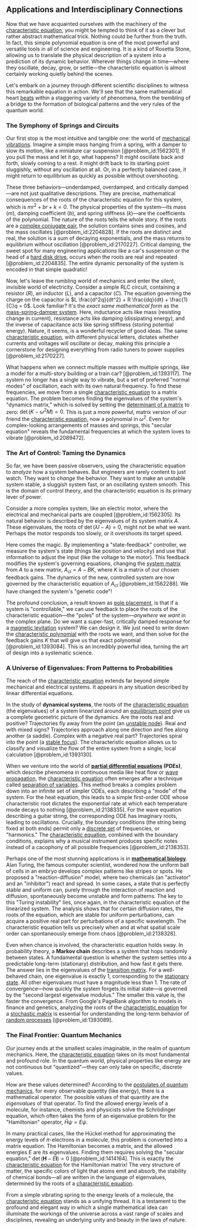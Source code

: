 ## Applications and Interdisciplinary Connections

Now that we have acquainted ourselves with the machinery of the [characteristic equation](@article_id:148563), you might be tempted to think of it as a clever but rather abstract mathematical trick. Nothing could be further from the truth. In fact, this simple polynomial equation is one of the most powerful and versatile tools in all of science and engineering. It is a kind of Rosetta Stone, allowing us to translate the physical description of a system into a prediction of its dynamic behavior. Wherever things change in time—where they oscillate, decay, grow, or settle—the characteristic equation is almost certainly working quietly behind the scenes.

Let's embark on a journey through different scientific disciplines to witness this remarkable equation in action. We'll see that the same mathematical heart [beats](@article_id:191434) within a staggering variety of phenomena, from the trembling of a bridge to the formation of biological patterns and the very rules of the quantum world.

### The Symphony of Springs and Circuits

Our first stop is the most intuitive and tangible one: the world of [mechanical vibrations](@article_id:166926). Imagine a simple mass hanging from a spring, with a damper to slow its motion, like a miniature car suspension [@problem_id:1562301]. If you pull the mass and let it go, what happens? It might oscillate back and forth, slowly coming to a rest. It might drift back to its starting point sluggishly, without any oscillation at all. Or, in a perfectly balanced case, it might return to equilibrium as quickly as possible without overshooting.

These three behaviors—underdamped, overdamped, and critically damped—are not just qualitative descriptions. They are precise, mathematical consequences of the roots of the characteristic equation for this system, which is $m r^2 + b r + k = 0$. The physical properties of the system—its mass ($m$), damping coefficient ($b$), and spring stiffness ($k$)—are the coefficients of the polynomial. The nature of the roots tells the whole story. If the roots are a [complex conjugate pair](@article_id:149645), the solution contains sines and cosines, and the mass oscillates [@problem_id:2204828]. If the roots are distinct and real, the solution is a sum of decaying exponentials, and the mass returns to equilibrium without oscillation [@problem_id:2170227]. Critical damping, the sweet spot for many engineering applications like a car's suspension or the head of a [hard disk drive](@article_id:263067), occurs when the roots are real and repeated [@problem_id:2204835]. The entire dynamic personality of the system is encoded in that simple quadratic!

Now, let's leave the rumbling world of mechanics and enter the silent, invisible world of electricity. Consider a simple RLC circuit, containing a resistor ($R$), an inductor ($L$), and a capacitor ($C$). The equation governing the charge on the capacitor is $L \frac{d^2q}{dt^2} + R \frac{dq}{dt} + \frac{1}{C}q = 0$. Look familiar? It's the *exact same mathematical form* as the [mass-spring-damper system](@article_id:263869). Here, inductance acts like mass (resisting change in current), resistance acts like damping (dissipating energy), and the inverse of capacitance acts like spring stiffness (storing potential energy). Nature, it seems, is a wonderful recycler of good ideas. The same [characteristic equation](@article_id:148563), with different physical letters, dictates whether currents and voltages will oscillate or decay, making this principle a cornerstone for designing everything from radio tuners to power supplies [@problem_id:2170227].

What happens when we connect multiple masses with multiple springs, like a model for a multi-story building or a train car? [@problem_id:1393117]. The system no longer has a single way to vibrate, but a set of preferred "normal modes" of oscillation, each with its own natural frequency. To find these frequencies, we move from a single [characteristic equation](@article_id:148563) to a matrix equation. The problem becomes finding the eigenvalues of the system's "dynamics matrix," which is solved by setting the [determinant of a matrix](@article_id:147704) to zero: $\det(K - \omega^2 M) = 0$. This is just a more powerful, matrix version of our friend the [characteristic equation](@article_id:148563), now a polynomial in $\omega^2$. Even for complex-looking arrangements of masses and springs, this "secular equation" reveals the fundamental frequencies at which the system loves to vibrate [@problem_id:2089472].

### The Art of Control: Taming the Dynamics

So far, we have been passive observers, using the characteristic equation to *analyze* how a system behaves. But engineers are rarely content to just watch. They want to *change* the behavior. They want to make an unstable system stable, a sluggish system fast, or an oscillating system smooth. This is the domain of control theory, and the characteristic equation is its primary lever of power.

Consider a more complex system, like an electric motor, where the electrical and mechanical parts are coupled [@problem_id:1562305]. Its natural behavior is described by the eigenvalues of its system matrix $A$. These eigenvalues, the roots of $\det(\lambda I - A) = 0$, might not be what we want. Perhaps the motor responds too slowly, or it overshoots its target speed.

Here comes the magic. By implementing a "state-feedback" controller, we measure the system's state (things like position and velocity) and use that information to adjust the input (like the voltage to the motor). This feedback modifies the system's governing equations, changing the [system matrix](@article_id:171736) from $A$ to a new matrix, $A_{cl} = A - BK$, where $K$ is a matrix of our chosen feedback gains. The dynamics of the new, controlled system are now governed by the characteristic equation of $A_{cl}$ [@problem_id:1562288]. We have changed the system's "genetic code"!

The profound conclusion, a result known as [pole placement](@article_id:155029), is that if a system is "controllable," we can use feedback to place the roots of the characteristic equation—the "poles" of the system—*anywhere we want* in the complex plane. Do we want a super-fast, critically damped response for a [magnetic levitation](@article_id:275277) system? We can design it. We just need to write down the [characteristic polynomial](@article_id:150415) with the roots we want, and then solve for the feedback gains $K$ that will give us that exact polynomial [@problem_id:1393084]. This is an incredibly powerful idea, turning the art of design into a systematic science.

### A Universe of Eigenvalues: From Patterns to Probabilities

The reach of the [characteristic equation](@article_id:148563) extends far beyond simple mechanical and electrical systems. It appears in any situation described by linear differential equations.

In the study of **dynamical systems**, the roots of the [characteristic equation](@article_id:148563) (the eigenvalues) of a system linearized around an [equilibrium point](@article_id:272211) give us a complete geometric picture of the dynamics. Are the roots real and positive? Trajectories fly away from the point (an [unstable node](@article_id:270482)). Real and with mixed signs? Trajectories approach along one direction and flee along another (a saddle). Complex with a negative real part? Trajectories spiral into the point (a [stable focus](@article_id:273746)). The characteristic equation allows us to classify and visualize the flow of the entire system from a single, local calculation [@problem_id:1393130].

When we venture into the world of **[partial differential equations](@article_id:142640) (PDEs)**, which describe phenomena in continuous media like heat flow or [wave propagation](@article_id:143569), the [characteristic equation](@article_id:148563) often emerges after a technique called [separation of variables](@article_id:148222). This method breaks a complex problem down into an infinite set of simpler ODEs, each describing a "mode" of the system. For the heat equation, this leads to a simple first-order ODE whose characteristic root dictates the exponential rate at which each temperature mode decays to nothing [@problem_id:2138335]. For the wave equation describing a guitar string, the corresponding ODE has imaginary roots, leading to oscillations. Crucially, the boundary conditions (the string being fixed at both ends) permit only a [discrete set](@article_id:145529) of frequencies, or "harmonics." The [characteristic equation](@article_id:148563), combined with the boundary conditions, explains why a musical instrument produces specific notes instead of a cacophony of all possible frequencies [@problem_id:2138353].

Perhaps one of the most stunning applications is in **[mathematical biology](@article_id:268156)**. Alan Turing, the famous computer scientist, wondered how the uniform ball of cells in an embryo develops complex patterns like stripes or spots. He proposed a "reaction-diffusion" model, where two chemicals (an "activator" and an "inhibitor") react and spread. In some cases, a state that is perfectly stable and uniform can, purely through the interaction of reaction and diffusion, spontaneously become unstable and form patterns. The key to this "Turing instability" lies, once again, in the characteristic equation of the linearized system. The analysis shows that for certain diffusion rates, the roots of the equation, which are stable for uniform perturbations, can acquire a positive real part for perturbations of a specific wavelength. The characteristic equation tells us precisely when and at what spatial scale order can spontaneously emerge from chaos [@problem_id:2138328].

Even when chance is involved, the characteristic equation holds sway. In probability theory, a **Markov chain** describes a system that hops randomly between states. A fundamental question is whether the system settles into a predictable long-term (stationary) distribution, and how fast it gets there. The answer lies in the eigenvalues of the [transition matrix](@article_id:145931). For a well-behaved chain, one eigenvalue is exactly 1, corresponding to the [stationary state](@article_id:264258). All other eigenvalues must have a magnitude less than 1. The rate of convergence—how quickly the system forgets its initial state—is governed by the "second largest eigenvalue modulus." The smaller this value is, the faster the convergence. From Google's PageRank algorithm to models in finance and genetics, analyzing the roots of the [characteristic equation](@article_id:148563) for a [stochastic matrix](@article_id:269128) is essential for understanding the long-term behavior of [random processes](@article_id:267993) [@problem_id:1393089].

### The Final Frontier: Quantum Mechanics

Our journey ends at the smallest scales imaginable, in the realm of quantum mechanics. Here, the [characteristic equation](@article_id:148563) takes on its most fundamental and profound role. In the quantum world, physical properties like energy are not continuous but "quantized"—they can only take on specific, discrete values.

How are these values determined? According to the [postulates of quantum mechanics](@article_id:265353), for every observable quantity (like energy), there is a mathematical operator. The possible values of that quantity are the *eigenvalues* of that operator. To find the allowed energy levels of a molecule, for instance, chemists and physicists solve the Schrödinger equation, which often takes the form of an eigenvalue problem for the "Hamiltonian" operator, $\hat{H}\psi = E\psi$.

In many practical cases, like the Hückel method for approximating the energy levels of $\pi$-electrons in a molecule, this problem is converted into a matrix equation. The Hamiltonian becomes a matrix, and the allowed energies $E$ are its eigenvalues. Finding them requires solving the "secular equation," $\det(\mathbf{H} - E\mathbf{I}) = 0$ [@problem_id:1414164]. This is exactly the [characteristic equation](@article_id:148563) for the Hamiltonian matrix! The very structure of matter, the specific colors of light that atoms emit and absorb, the stability of chemical bonds—all are written in the language of eigenvalues, determined by the roots of a [characteristic equation](@article_id:148563).

From a simple vibrating spring to the energy levels of a molecule, the [characteristic equation](@article_id:148563) stands as a unifying thread. It is a testament to the profound and elegant way in which a single mathematical idea can illuminate the workings of the universe across a vast range of scales and disciplines, revealing an underlying unity and beauty in the laws of nature.